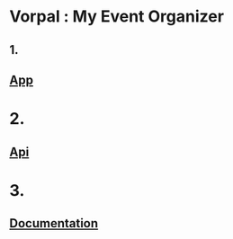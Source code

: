 # Vorpal : My Event Organizer

## 1.
## [App](https://vorpal.vercel.app)

# 2.
## [Api](https://vorpal-api.vercel.app)

# 3. 
## [Documentation](https://youtu.be/P5g_1kTGQtU)

